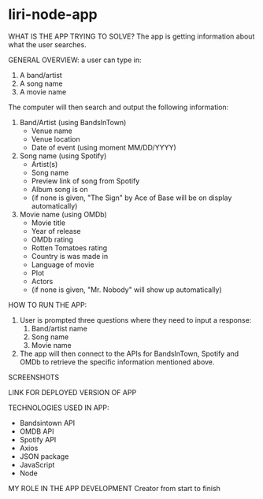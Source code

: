 # liri-node-app

WHAT IS THE APP TRYING TO SOLVE?
The app is getting information about what the user searches.

GENERAL OVERVIEW:
a user can type in:

1. A band/artist
2. A song name
3. A movie name

The computer will then search and output the following information:

1. Band/Artist (using BandsInTown)
   - Venue name
   - Venue location
   - Date of event (using moment MM/DD/YYYY)
2. Song name (using Spotify)
   - Artist(s)
   - Song name
   - Preview link of song from Spotify
   - Album song is on
   - (if none is given, "The Sign" by Ace of Base will be on display automatically)
3. Movie name (using OMDb)
   - Movie title
   - Year of release
   - OMDb rating
   - Rotten Tomatoes rating
   - Country is was made in
   - Language of movie
   - Plot
   - Actors
   - (if none is given, "Mr. Nobody" will show up automatically)

HOW TO RUN THE APP:

1. User is prompted three questions where they need to input a response:
   1. Band/artist name
   2. Song name
   3. Movie name
2. The app will then connect to the APIs for BandsInTown, Spotify and OMDb to retrieve the specific information mentioned above.

SCREENSHOTS

LINK FOR DEPLOYED VERSION OF APP

TECHNOLOGIES USED IN APP:

- Bandsintown API
- OMDB API
- Spotify API
- Axios
- JSON package
- JavaScript
- Node

MY ROLE IN THE APP DEVELOPMENT
Creator from start to finish
